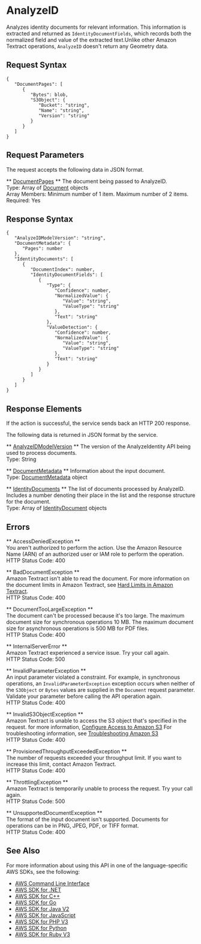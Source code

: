 # AnalyzeID<a name="API_AnalyzeID"></a>

Analyzes identity documents for relevant information\. This information is extracted and returned as `IdentityDocumentFields`, which records both the normalized field and value of the extracted text\.Unlike other Amazon Textract operations, `AnalyzeID` doesn't return any Geometry data\.

## Request Syntax<a name="API_AnalyzeID_RequestSyntax"></a>

```
{
   "DocumentPages": [ 
      { 
         "Bytes": blob,
         "S3Object": { 
            "Bucket": "string",
            "Name": "string",
            "Version": "string"
         }
      }
   ]
}
```

## Request Parameters<a name="API_AnalyzeID_RequestParameters"></a>

The request accepts the following data in JSON format\.

 ** [DocumentPages](#API_AnalyzeID_RequestSyntax) **   <a name="Textract-AnalyzeID-request-DocumentPages"></a>
The document being passed to AnalyzeID\.  
Type: Array of [Document](API_Document.md) objects  
Array Members: Minimum number of 1 item\. Maximum number of 2 items\.  
Required: Yes

## Response Syntax<a name="API_AnalyzeID_ResponseSyntax"></a>

```
{
   "AnalyzeIDModelVersion": "string",
   "DocumentMetadata": { 
      "Pages": number
   },
   "IdentityDocuments": [ 
      { 
         "DocumentIndex": number,
         "IdentityDocumentFields": [ 
            { 
               "Type": { 
                  "Confidence": number,
                  "NormalizedValue": { 
                     "Value": "string",
                     "ValueType": "string"
                  },
                  "Text": "string"
               },
               "ValueDetection": { 
                  "Confidence": number,
                  "NormalizedValue": { 
                     "Value": "string",
                     "ValueType": "string"
                  },
                  "Text": "string"
               }
            }
         ]
      }
   ]
}
```

## Response Elements<a name="API_AnalyzeID_ResponseElements"></a>

If the action is successful, the service sends back an HTTP 200 response\.

The following data is returned in JSON format by the service\.

 ** [AnalyzeIDModelVersion](#API_AnalyzeID_ResponseSyntax) **   <a name="Textract-AnalyzeID-response-AnalyzeIDModelVersion"></a>
The version of the AnalyzeIdentity API being used to process documents\.  
Type: String

 ** [DocumentMetadata](#API_AnalyzeID_ResponseSyntax) **   <a name="Textract-AnalyzeID-response-DocumentMetadata"></a>
Information about the input document\.  
Type: [DocumentMetadata](API_DocumentMetadata.md) object

 ** [IdentityDocuments](#API_AnalyzeID_ResponseSyntax) **   <a name="Textract-AnalyzeID-response-IdentityDocuments"></a>
The list of documents processed by AnalyzeID\. Includes a number denoting their place in the list and the response structure for the document\.  
Type: Array of [IdentityDocument](API_IdentityDocument.md) objects

## Errors<a name="API_AnalyzeID_Errors"></a>

 ** AccessDeniedException **   
You aren't authorized to perform the action\. Use the Amazon Resource Name \(ARN\) of an authorized user or IAM role to perform the operation\.  
HTTP Status Code: 400

 ** BadDocumentException **   
Amazon Textract isn't able to read the document\. For more information on the document limits in Amazon Textract, see [Hard Limits in Amazon Textract](limits.md)\.  
HTTP Status Code: 400

 ** DocumentTooLargeException **   
The document can't be processed because it's too large\. The maximum document size for synchronous operations 10 MB\. The maximum document size for asynchronous operations is 500 MB for PDF files\.  
HTTP Status Code: 400

 ** InternalServerError **   
Amazon Textract experienced a service issue\. Try your call again\.  
HTTP Status Code: 500

 ** InvalidParameterException **   
An input parameter violated a constraint\. For example, in synchronous operations, an `InvalidParameterException` exception occurs when neither of the `S3Object` or `Bytes` values are supplied in the `Document` request parameter\. Validate your parameter before calling the API operation again\.  
HTTP Status Code: 400

 ** InvalidS3ObjectException **   
Amazon Textract is unable to access the S3 object that's specified in the request\. for more information, [Configure Access to Amazon S3](https://docs.aws.amazon.com/AmazonS3/latest/dev/s3-access-control.html) For troubleshooting information, see [Troubleshooting Amazon S3](https://docs.aws.amazon.com/AmazonS3/latest/dev/troubleshooting.html)   
HTTP Status Code: 400

 ** ProvisionedThroughputExceededException **   
The number of requests exceeded your throughput limit\. If you want to increase this limit, contact Amazon Textract\.  
HTTP Status Code: 400

 ** ThrottlingException **   
Amazon Textract is temporarily unable to process the request\. Try your call again\.  
HTTP Status Code: 500

 ** UnsupportedDocumentException **   
The format of the input document isn't supported\. Documents for operations can be in PNG, JPEG, PDF, or TIFF format\.  
HTTP Status Code: 400

## See Also<a name="API_AnalyzeID_SeeAlso"></a>

For more information about using this API in one of the language\-specific AWS SDKs, see the following:
+  [AWS Command Line Interface](https://docs.aws.amazon.com/goto/aws-cli/textract-2018-06-27/AnalyzeID) 
+  [AWS SDK for \.NET](https://docs.aws.amazon.com/goto/DotNetSDKV3/textract-2018-06-27/AnalyzeID) 
+  [AWS SDK for C\+\+](https://docs.aws.amazon.com/goto/SdkForCpp/textract-2018-06-27/AnalyzeID) 
+  [AWS SDK for Go](https://docs.aws.amazon.com/goto/SdkForGoV1/textract-2018-06-27/AnalyzeID) 
+  [AWS SDK for Java V2](https://docs.aws.amazon.com/goto/SdkForJavaV2/textract-2018-06-27/AnalyzeID) 
+  [AWS SDK for JavaScript](https://docs.aws.amazon.com/goto/AWSJavaScriptSDK/textract-2018-06-27/AnalyzeID) 
+  [AWS SDK for PHP V3](https://docs.aws.amazon.com/goto/SdkForPHPV3/textract-2018-06-27/AnalyzeID) 
+  [AWS SDK for Python](https://docs.aws.amazon.com/goto/boto3/textract-2018-06-27/AnalyzeID) 
+  [AWS SDK for Ruby V3](https://docs.aws.amazon.com/goto/SdkForRubyV3/textract-2018-06-27/AnalyzeID) 